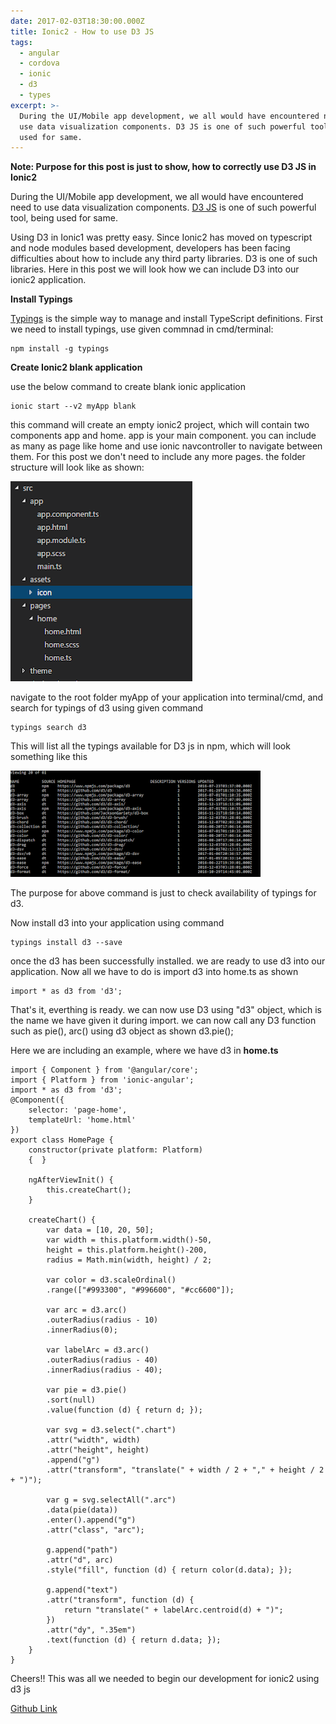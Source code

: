 ```yaml
---
date: 2017-02-03T18:30:00.000Z
title: Ionic2 - How to use D3 JS
tags:
  - angular
  - cordova
  - ionic
  - d3
  - types
excerpt: >-
  During the UI/Mobile app development, we all would have encountered need to
  use data visualization components. D3 JS is one of such powerful tool, being
  used for same.
---
```

**Note: Purpose for this post is just to show, how to correctly use D3 JS in Ionic2**

During the UI/Mobile app development, we all would have encountered need to use data visualization components. [D3 JS](https://d3js.org/) is one of such powerful tool, being used for same.

Using D3 in Ionic1 was pretty easy. Since Ionic2 has moved on typescript and node modules based development, developers has been facing difficulties about how to include any third party libraries. D3 is one of such libraries. Here in this post we will look how we can include D3 into our ionic2 application.

**Install Typings**

[Typings](https://github.com/typings/typings) is the simple way to manage and install TypeScript definitions. First we need to install typings, use given commnad in cmd/terminal:

```
npm install -g typings
```

**Create Ionic2 blank application**

use the below command to create blank ionic application

```
ionic start --v2 myApp blank
```

this command will create an empty ionic2 project, which will contain two components app and home. app is your main component. you can include as many as page like home and use ionic navcontroller to navigate between them. For this post we don't need to include any more pages. the folder structure will look like as shown:

![D3 Folder Structure](/assets/d3jsionicfolderstructure.png "D3 Folder Structure")

navigate to the root folder myApp of your application into terminal/cmd, and search for typings of d3 using given command

```
typings search d3
```

This will list all the typings available for D3 js in npm, which will look something like this

![D3 Typings](/assets/d3typings.png "D3 Typings")

The purpose for above command is just to check availability of typings for d3.

Now install d3 into your application using command

```
typings install d3 --save
```

once the d3 has been successfully installed. we are ready to use d3 into our application. Now all we have to do is import d3 into home.ts as shown

```
import * as d3 from 'd3';
```

That's it, everthing is ready. we can now use D3 using "d3" object, which is the name we have given it during import. we can now call any D3 function such as pie(), arc() using d3 object as shown d3.pie();

Here we are including an example, where we have d3 in **home.ts**

```
import { Component } from '@angular/core';
import { Platform } from 'ionic-angular';
import * as d3 from 'd3';
@Component({  
    selector: 'page-home',  
    templateUrl: 'home.html'
})
export class HomePage {  
    constructor(private platform: Platform) 
    {  }  
    
    ngAfterViewInit() {    
        this.createChart();  
    }  
    
    createChart() {    
        var data = [10, 20, 50];    
        var width = this.platform.width()-50,      
        height = this.platform.height()-200,      
        radius = Math.min(width, height) / 2;    

        var color = d3.scaleOrdinal()      
        .range(["#993300", "#996600", "#cc6600"]); 

        var arc = d3.arc()      
        .outerRadius(radius - 10)      
        .innerRadius(0);    
        
        var labelArc = d3.arc()      
        .outerRadius(radius - 40)      
        .innerRadius(radius - 40);    
        
        var pie = d3.pie()      
        .sort(null)      
        .value(function (d) { return d; });    
        
        var svg = d3.select(".chart")      
        .attr("width", width)      
        .attr("height", height)      
        .append("g")      
        .attr("transform", "translate(" + width / 2 + "," + height / 2 + ")");   
        
        var g = svg.selectAll(".arc")      
        .data(pie(data))      
        .enter().append("g")      
        .attr("class", "arc");    
        
        g.append("path")      
        .attr("d", arc)      
        .style("fill", function (d) { return color(d.data); });  
        
        g.append("text")      
        .attr("transform", function (d) { 
            return "translate(" + labelArc.centroid(d) + ")"; 
        })      
        .attr("dy", ".35em")      
        .text(function (d) { return d.data; });  
    }
}
```

Cheers!! This was all we needed to begin our development for ionic2 using d3 js

[Github Link](https://github.com/nitishkumar71/Ionic2-D3Example)
